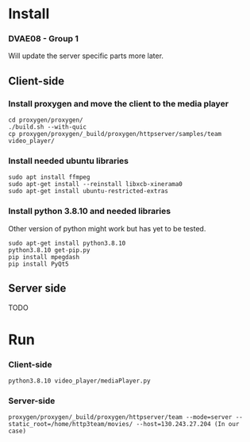 # Install
### DVAE08 - Group 1 
Will update the server specific parts more later.

## Client-side

### Install proxygen and move the client to the media player
```
cd proxygen/proxygen/
./build.sh --with-quic
cp proxygen/proxygen/_build/proxygen/httpserver/samples/team video_player/
```

### Install needed ubuntu libraries
```
sudo apt install ffmpeg
sudo apt-get install --reinstall libxcb-xinerama0
sudo apt-get install ubuntu-restricted-extras
```

### Install python 3.8.10 and needed libraries
Other version of python might work but has yet to be tested.
```
sudo apt-get install python3.8.10
python3.8.10 get-pip.py
pip install mpegdash
pip install PyQt5
```


## Server side
TODO

# Run

### Client-side

```
python3.8.10 video_player/mediaPlayer.py
```

### Server-side

```
proxygen/proxygen/_build/proxygen/httpserver/team --mode=server --static_root=/home/http3team/movies/ --host=130.243.27.204 (In our case)
```
